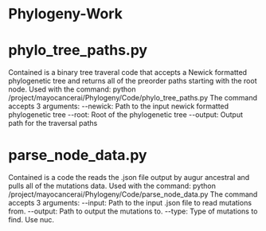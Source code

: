 # Phylogeny-Work
# phylo_tree_paths.py
Contained is a binary tree traveral code that accepts a Newick formatted phylogenetic tree and returns all of the preorder paths starting with the root node. 
Used with the command: python /project/mayocancerai/Phylogeny/Code/phylo_tree_paths.py
The command accepts 3 arguments:
    --newick: Path to the input newick formatted phylogenetic tree
    --root: Root of the phylogenetic tree
    --output: Output path for the traversal paths

# parse_node_data.py
Contained is a code the reads the .json file output by augur ancestral and pulls all of the mutations data. 
Used with the command: python /project/mayocancerai/Phylogeny/Code/parse_node_data.py
The command accepts 3 arguments:
    --input: Path to the input .json file to read mutations from.
    --output: Path to output the mutations to.
    --type: Type of mutations to find. Use nuc.
